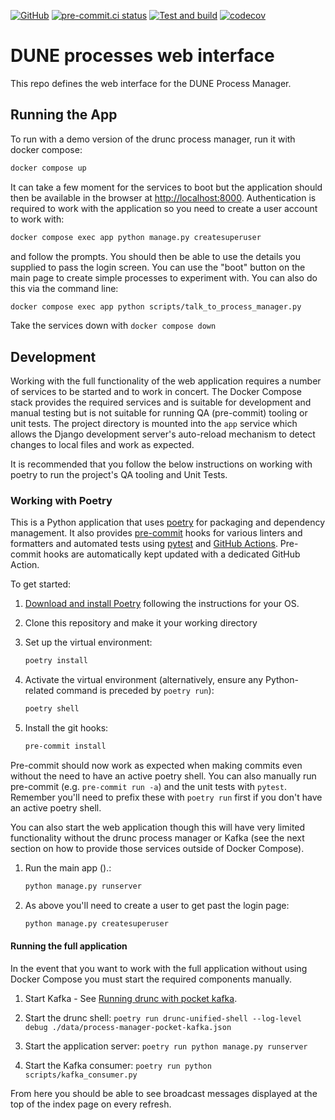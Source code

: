 <!-- markdownlint-disable MD041 -->
[![GitHub](https://img.shields.io/github/license/ImperialCollegeLondon/dune_processes)](https://raw.githubusercontent.com/ImperialCollegeLondon/dune_processes/main/LICENSE)
[![pre-commit.ci status](https://results.pre-commit.ci/badge/github/ImperialCollegeLondon/dune_processes/main.svg)](https://results.pre-commit.ci/latest/github/ImperialCollegeLondon/dune_processes/main)
[![Test and build](https://github.com/ImperialCollegeLondon/dune_processes/actions/workflows/ci.yml/badge.svg)](https://github.com/ImperialCollegeLondon/dune_processes/actions/workflows/ci.yml)
[![codecov](https://codecov.io/gh/ImperialCollegeLondon/dune_processes/graph/badge.svg?token=PG0WTYF8EY)](https://codecov.io/gh/ImperialCollegeLondon/dune_processes)

# DUNE processes web interface

This repo defines the web interface for the DUNE Process Manager.

## Running the App

To run with a demo version of the drunc process manager, run it with docker compose:

```bash
docker compose up
```

It can take a few moment for the services to boot but the application should then be
available in the browser at <http://localhost:8000>.  Authentication is required to work
with the application so you need to create a user account to work with:

```bash
docker compose exec app python manage.py createsuperuser
```

and follow the prompts. You should then be able to use the details you supplied to pass
the login screen. You can use the "boot" button on the main page to create simple
processes to experiment with. You can also do this via the command line:

```bash
docker compose exec app python scripts/talk_to_process_manager.py
```

Take the services down with `docker compose down`

## Development

Working with the full functionality of the web application requires a number of services
to be started and to work in concert. The Docker Compose stack provides the required
services and is suitable for development and manual testing but is not suitable for
running QA (pre-commit) tooling or unit tests. The project directory is mounted into the
`app` service which allows the Django development server's auto-reload mechanism to
detect changes to local files and work as expected.

It is recommended that you follow the below instructions on working with poetry to run
the project's QA tooling and Unit Tests.

### Working with Poetry

This is a Python application that uses [poetry](https://python-poetry.org) for packaging
and dependency management. It also provides [pre-commit](https://pre-commit.com/) hooks
for various linters and formatters and automated tests using
[pytest](https://pytest.org/) and [GitHub Actions](https://github.com/features/actions).
Pre-commit hooks are automatically kept updated with a dedicated GitHub Action.

To get started:

1. [Download and install Poetry](https://python-poetry.org/docs/#installation) following the instructions for your OS.
1. Clone this repository and make it your working directory
1. Set up the virtual environment:

   ```bash
   poetry install
   ```

1. Activate the virtual environment (alternatively, ensure any Python-related command is preceded by `poetry run`):

   ```bash
   poetry shell
   ```

1. Install the git hooks:

   ```bash
   pre-commit install
   ```

Pre-commit should now work as expected when making commits even without the need to have
an active poetry shell. You can also manually run pre-commit (e.g. `pre-commit run -a`)
and the unit tests with `pytest`. Remember you'll need to prefix these with `poetry run`
first if you don't have an active poetry shell.

You can also start the web application though this will have very limited functionality
without the drunc process manager or Kafka (see the next section on how to provide those
services outside of Docker Compose).

1. Run the main app ().:

   ```bash
   python manage.py runserver
   ```

1. As above you'll need to create a user to get past the login page:

   ```bash
   python manage.py createsuperuser
   ```

#### Running the full application

In the event that you want to work with the full application without using Docker
Compose you must start the required components manually.

1. Start Kafka - See [Running drunc with pocket kafka].

1. Start the drunc shell:
   `poetry run drunc-unified-shell --log-level debug ./data/process-manager-pocket-kafka.json`

1. Start the application server:
   `poetry run python manage.py runserver`

1. Start the Kafka consumer:
   `poetry run python scripts/kafka_consumer.py`

From here you should be able to see broadcast messages displayed at the top of the index
page on every refresh.

[Running drunc with pocket kafka]: https://github.com/DUNE-DAQ/drunc/wiki/Running-drunc-with-pocket-kafka

